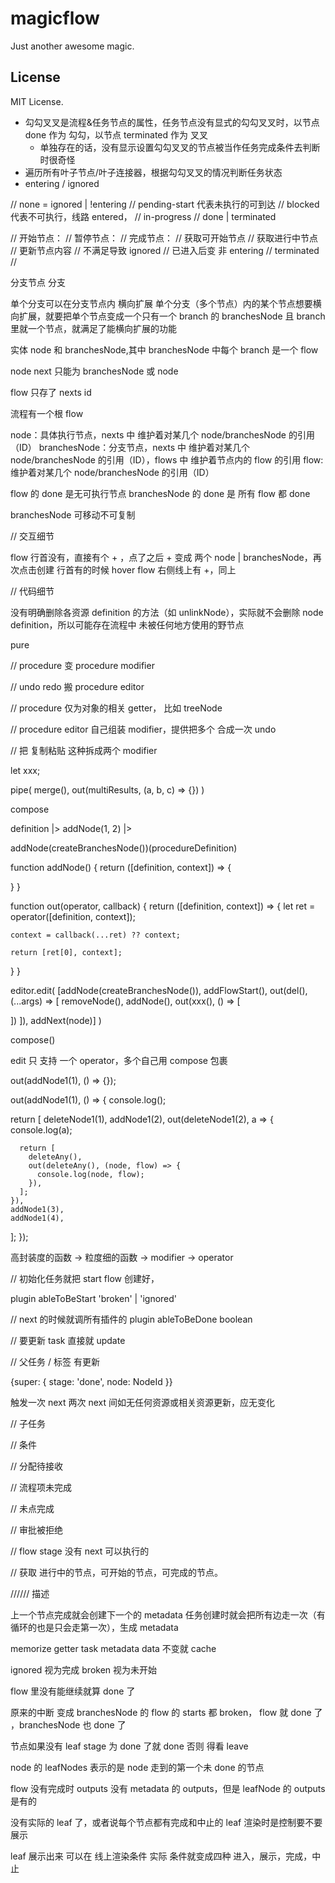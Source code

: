 # magicflow

Just another awesome magic.

## License

MIT License.

- 勾勾叉叉是流程&任务节点的属性，任务节点没有显式的勾勾叉叉时，以节点 done 作为 勾勾，以节点 terminated 作为 叉叉
  - 单独存在的话，没有显示设置勾勾叉叉的节点被当作任务完成条件去判断时很奇怪
- 遍历所有叶子节点/叶子连接器，根据勾勾叉叉的情况判断任务状态
- entering / ignored

// none = ignored | !entering
// pending-start 代表未执行的可到达
// blocked 代表不可执行，线路 entered，
// in-progress
// done | terminated

// 开始节点：
// 暂停节点：
// 完成节点：
// 获取可开始节点
// 获取进行中节点
// 更新节点内容
// 不满足导致 ignored
// 已进入后变 非 entering
// terminated
//

分支节点
分支

单个分支可以在分支节点内 横向扩展
单个分支（多个节点）内的某个节点想要横向扩展，就要把单个节点变成一个只有一个 branch 的 branchesNode 且 branch 里就一个节点，就满足了能横向扩展的功能

实体
node 和 branchesNode,其中 branchesNode 中每个 branch 是一个 flow

<!-- 整个流程也是一个 flow -->

node next 只能为 branchesNode 或 node

flow 只存了 nexts id

流程有一个根 flow

node：具体执行节点，nexts 中 维护着对某几个 node/branchesNode 的引用（ID）
branchesNode：分支节点，nexts 中 维护着对某几个 node/branchesNode 的引用（ID），flows 中 维护着节点内的 flow 的引用
flow: 维护着对某几个 node/branchesNode 的引用（ID）

flow 的 done 是无可执行节点
branchesNode 的 done 是 所有 flow 都 done

branchesNode 可移动不可复制

// 交互细节

flow 行首没有，直接有个 + ，点了之后 + 变成 两个 node | branchesNode，再次点击创建
行首有的时候 hover flow 右侧线上有 +，同上

// 代码细节

没有明确删除各资源 definition 的方法（如 unlinkNode），实际就不会删除 node definition，所以可能存在流程中 未被任何地方使用的野节点

pure

// procedure 变 procedure modifier

// undo redo 搬 procedure editor

// procedure 仅为对象的相关 getter， 比如 treeNode

// procedure editor 自己组装 modifier，提供把多个 合成一次 undo

// 把 复制粘贴 这种拆成两个 modifier

let xxx;

pipe(
merge(),
out(multiResults, (a, b, c) => {})
)

compose

definition
|> addNode(1, 2)
|>

addNode(createBranchesNode())(procedureDefinition)

function addNode() {
return ([definition, context]) => {

}
}

function out(operator, callback) {
return ([definition, context]) => {
let ret = operator([definition, context]);

    context = callback(...ret) ?? context;

    return [ret[0], context];

}
}

editor.edit(
[addNode(createBranchesNode()),
addFlowStart(),
out(del(), (...args) => [
removeNode(),
addNode(),
out(xxx(), () => [

])
]),
addNext(node)]
)

compose()

edit 只 支持 一个 operator，多个自己用 compose 包裹

out(addNode1(1), () => {});

out(addNode1(1), () => {
console.log();

return [
deleteNode1(1),
addNode1(2),
out(deleteNode1(2), a => {
console.log(a);

      return [
        deleteAny(),
        out(deleteAny(), (node, flow) => {
          console.log(node, flow);
        }),
      ];
    }),
    addNode1(3),
    addNode1(4),

];
});

高封装度的函数 ->
粒度细的函数 ->
modifier ->
operator

// 初始化任务就把 start flow 创建好，

plugin ableToBeStart 'broken' | 'ignored'

// next 的时候就调所有插件的
plugin ableToBeDone boolean

// 要更新 task 直接就 update

// 父任务 / 标签 有更新

{super: {
stage: 'done',
node: NodeId
}}

触发一次 next
两次 next 间如无任何资源或相关资源更新，应无变化

// 子任务

// 条件

// 分配待接收

// 流程项未完成

// 未点完成

// 审批被拒绝

// flow stage
没有 next 可以执行的

// 获取 进行中的节点，可开始的节点，可完成的节点。

////// 描述

上一个节点完成就会创建下一个的 metadata
任务创建时就会把所有边走一次（有循环的也是只会走第一次），生成 metadata

memorize getter
task metadata data 不变就 cache

ignored 视为完成
broken 视为未开始

flow 里没有能继续就算 done 了

原来的中断 变成 branchesNode 的 flow 的 starts 都 broken， flow 就 done 了 ，branchesNode 也 done 了

节点如果没有 leaf stage 为 done 了就 done
否则 得看 leave

node 的 leafNodes 表示的是 node 走到的第一个未 done 的节点

flow 没有完成时 outputs 没有 metadata 的 outputs，但是 leafNode 的 outputs 是有的

没有实际的 leaf 了，或者说每个节点都有完成和中止的 leaf
渲染时是控制要不要展示

leaf 展示出来 可以在 线上渲染条件
实际 条件就变成四种
进入，展示，完成，中止
